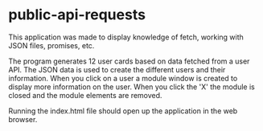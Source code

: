# public-api-requests

This application was made to display knowledge of fetch, working with JSON files, promises, etc. 

The program generates 12 user cards based on data fetched from a user API. The JSON data is used to create the different users and their information. When you click on a user a module window is created to display more information on the user. When you click the 'X' the module is closed and the module elements are removed. 

Running the index.html file should open up the application in the web browser.